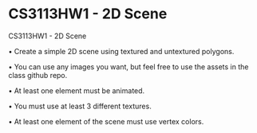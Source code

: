 CS3113HW1 - 2D Scene
=========

CS3113HW1 - 2D Scene

• Create a simple 2D scene using textured and untextured 
polygons. 


• You can use any images you want, but feel free to use the 
assets in the class github repo. 


• At least one element must be animated. 


• You must use at least 3 different textures. 


• At least one element of the scene must use vertex colors. 


